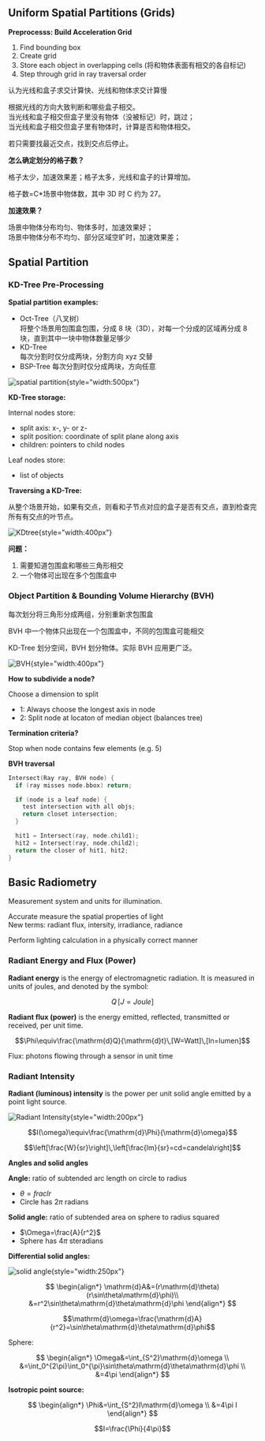 ## Uniform Spatial Partitions (Grids)

**Preprocesss: Build Acceleration Grid**

1. Find bounding box
2. Create grid
3. Store each object in overlapping cells (将和物体表面有相交的各自标记)
4. Step through grid in ray traversal order

认为光线和盒子求交计算快、光线和物体求交计算慢

根据光线的方向大致判断和哪些盒子相交。  
当光线和盒子相交但盒子里没有物体（没被标记）时，跳过；  
当光线和盒子相交但盒子里有物体时，计算是否和物体相交。

若只需要找最近交点，找到交点后停止。

**怎么确定划分的格子数？**

格子太少，加速效果差；格子太多，光线和盒子的计算增加。

格子数=C\*场景中物体数，其中 3D 时 C 约为 27。

**加速效果？**

场景中物体分布均匀、物体多时，加速效果好；  
场景中物体分布不均匀、部分区域空旷时，加速效果差；

## Spatial Partition

### KD-Tree Pre-Processing

**Spatial partition examples:**

- Oct-Tree（八叉树）  
  将整个场景用包围盒包围，分成 8 块（3D），对每一个分成的区域再分成 8 块，直到其中一块中物体数量足够少
- KD-Tree  
  每次分割时仅分成两块，分割方向 xyz 交替
- BSP-Tree
  每次分割时仅分成两块，方向任意

![spatial partition](../resources/spatial%20partition.png){style="width:500px"}

**KD-Tree storage:**

Internal nodes store:

- split axis: x-, y- or z-
- split position: coordinate of split plane along axis
- children: pointers to child nodes

Leaf nodes store:

- list of objects

**Traversing a KD-Tree:**

从整个场景开始，如果有交点，则看和子节点对应的盒子是否有交点，直到检查完所有有交点的叶节点。

![KDtree](../resources/KDtree.png){style="width:400px"}

**问题：**

1. 需要知道包围盒和哪些三角形相交
2. 一个物体可出现在多个包围盒中

### Object Partition & Bounding Volume Hierarchy (BVH)

每次划分将三角形分成两组，分别重新求包围盒

BVH 中一个物体只出现在一个包围盒中，不同的包围盒可能相交

KD-Tree 划分空间，BVH 划分物体。实际 BVH 应用更广泛。

![BVH](../resources/BVH.png){style="width:400px"}

**How to subdivide a node?**

Choose a dimension to split

- 1: Always choose the longest axis in node
- 2: Split node at locaton of median object (balances tree)

**Termination criteria?**

Stop when node contains few elements (e.g. 5)

**BVH traversal**

```c
Intersect(Ray ray, BVH node) {
  if (ray misses node.bbox) return;

  if (node is a leaf node) {
    test intersection with all objs;
    return closet intersection;
  }

  hit1 = Intersect(ray, node.child1);
  hit2 = Intersect(ray, node.child2);
  return the closer of hit1, hit2;
}
```

## Basic Radiometry

Measurement system and units for illumination.

Accurate measure the spatial properties of light  
New terms: radiant flux, intersity, irradiance, radiance

Perform lighting calculation in a physically correct manner

### Radiant Energy and Flux (Power)

**Radiant energy** is the energy of electromagnetic radiation. It is measured in units of joules, and denoted by the symbol:

$$Q\,[J=Joule]$$

**Radiant flux (power)** is the energy emitted, reflected, transmitted or received, per unit time.

$$\Phi\equiv\frac{\mathrm{d}Q}{\mathrm{d}t}\,[W=Watt]\,[ln=lumen]$$

Flux: photons flowing through a sensor in unit time

### Radiant Intensity

**Radiant (luminous) intensity** is the power per unit solid angle emitted by a point light source.

![Radiant Intensity](../resources/Radiant%20Intensity.png){style="width:200px"}

$$I(\omega)\equiv\frac{\mathrm{d}\Phi}{\mathrm{d}\omega}$$

$$\left[\frac{W}{sr}\right]\,\left[\frac{lm}{sr}=cd=candela\right]$$

**Angles and solid angles**

**Angle:** ratio of subtended arc length on circle to radius

- $\theta=frac{l}{r}$
- Circle has $2\pi$ radians

**Solid angle:** ratio of subtended area on sphere to radius squared

- $\Omega=\frac{A}{r^2}$
- Sphere has $4\pi$ steradians

**Differential solid angles:**

![solid angle](../resources/solid%20angle.png){style="width:250px"}

$$
\begin{align*}
\mathrm{d}A&=(r\mathrm{d}\theta)(r\sin\theta\mathrm{d}\phi)\\
&=r^2\sin\theta\mathrm{d}\theta\mathrm{d}\phi
\end{align*}
$$

$$\mathrm{d}\omega=\frac{\mathrm{d}A}{r^2}=\sin\theta\mathrm{d}\theta\mathrm{d}\phi$$

Sphere:

$$
\begin{align*}
\Omega&=\int_{S^2}\mathrm{d}\omega \\
&=\int_0^{2\pi}\int_0^{\pi}\sin\theta\mathrm{d}\theta\mathrm{d}\phi \\
&=4\pi
\end{align*}
$$

**Isotropic point source:**

$$
\begin{align*}
\Phi&=\int_{S^2}I\mathrm{d}\omega \\
&=4\pi I
\end{align*}
$$

$$I=\frac{\Phi}{4\pi}$$